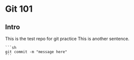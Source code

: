 # Git 101
## Intro

This is the test repo for git practice
This is another sentence.



    ```sh
    git commit -m "message here"
    ```

   